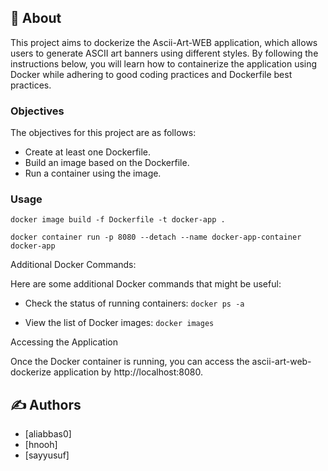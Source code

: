
## 🧐 About <a name="about"></a>

This project aims to dockerize the Ascii-Art-WEB application, which allows users to generate ASCII art banners using different styles. By following the instructions below, you will learn how to containerize the application using Docker while adhering to good coding practices and Dockerfile best practices.

### Objectives

The objectives for this project are as follows:
- Create at least one Dockerfile.
- Build an image based on the Dockerfile.
- Run a container using the image.

### Usage
`docker image build -f Dockerfile -t docker-app .`

`docker container run -p 8080 --detach --name docker-app-container docker-app`



Additional Docker Commands:

Here are some additional Docker commands that might be useful:

- Check the status of running containers:
`docker ps -a`

- View the list of Docker images:
`docker images`

Accessing the Application

Once the Docker container is running, you can access the ascii-art-web-dockerize application by http://localhost:8080.

## ✍️ Authors <a name="authors"></a>

- [aliabbas0]
- [hnooh]
- [sayyusuf]


